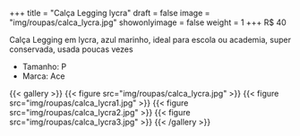 +++
title = "Calça Legging lycra"
draft = false
image = "img/roupas/calca_lycra.jpg"
showonlyimage = false
weight = 1
+++
<span class="price">R$ 40</span>

<!--more-->

Calça Legging em lycra, azul marinho, ideal para escola ou academia, super conservada, usada poucas vezes

- Tamanho: P
- Marca: Ace

{{< gallery >}}
{{< figure src="img/roupas/calca_lycra.jpg" >}}
{{< figure src="img/roupas/calca_lycra1.jpg" >}}
{{< figure src="img/roupas/calca_lycra2.jpg" >}}
{{< figure src="img/roupas/calca_lycra3.jpg" >}}
{{< /gallery >}}

